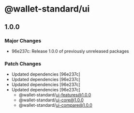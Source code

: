 # @wallet-standard/ui

## 1.0.0

### Major Changes

-   96e237c: Release 1.0.0 of previously unreleased packages

### Patch Changes

-   Updated dependencies [96e237c]
-   Updated dependencies [96e237c]
-   Updated dependencies [96e237c]
-   Updated dependencies [96e237c]
    -   @wallet-standard/ui-features@1.0.0
    -   @wallet-standard/ui-core@1.0.0
    -   @wallet-standard/ui-compare@1.0.0
